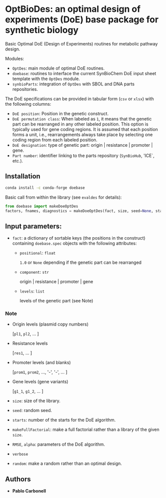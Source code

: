 # OptBioDes: an optimal design of experiments (DoE) base package for synthetic biology

Basic Optimal DoE (Design of Experiments) routines for metabolic pathway design.

Modules:

* `OptDes`: main module of optimal DoE routines.
* `doebase`: routines to interface the current SynBioChem DoE input sheet template with the `OptDes` module.
* `synbioParts`: integration of `OptDes` with SBOL and DNA parts repositories.

The DoE specifications can be provided in tabular form (`csv` or `xlsx`) with the following columns:

 * `DoE position`: Position in the genetic construct.
 * `DoE permutation class`: When labeled as `1`, it means that the genetic part can be rearranged in any other labeled position. This option is typically used for gene coding regions. It is assumed that each position forms a unit, i.e., rearrangements always take place by selecting one coding region from each labeled position.
 * `DoE designation`: type of genetic part: origin | resistance | promoter | gene.
 * `Part number`: identifier linking to the parts repository (`SynBioHub`, 'ICE`, etc.).


## Installation
```bash
conda install -c conda-forge doebase
```

Basic call from within the library (see `evaldes` for details):

```python
from doebase import makeDoeOptDes
factors, fnames, diagnostics = makeDoeOptDes(fact, size, seed=None, starts=1040, makeFullFactorial=False, RMSE=1, alpha=0.05, verbose=False, random=False)
```

## Input parameters:

* `fact`: a dictionary of sortable keys (the positions in the construct) containing `doebase.spec` objects with the following attributes:

  *  `positional`: `float`

      `1.0` or `None` depending if the genetic part can be rearranged

  *  `component`: `str`

      origin | resistance | promoter | gene

  *  `levels`: `list`

      levels of the genetic part (see Note)

### Note

  *  Origin levels (plasmid copy numbers)                   

        [`pl1`, `pl2`, ... ]

  *  Resistance levels

        [`res1`, ... ]

  *  Promoter levels (and blanks)

        [`prom1`, `prom2`, ..., '-', '-', ... ]

  *  Gene levels (gene variants)

        [`g1_1`, `g1_2`, ... ]

* `size`: size of the library.
* `seed`: random seed.
* `starts`: number of the starts for the DoE algorithm.
* `makeFullFactorial`: make a full factorial rather than a library of the given `size`.
* `RMSE`, `alpha`: parameters of the DoE algorithm.
* `verbose`
* `random`: make a random rather than an optimal design.

## Authors

* **Pablo Carbonell** 
